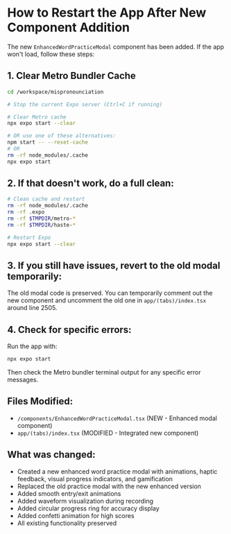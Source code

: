 # How to Restart the App After New Component Addition

The new `EnhancedWordPracticeModal` component has been added. If the app won't load, follow these steps:

## 1. Clear Metro Bundler Cache

```bash
cd /workspace/mispronounciation

# Stop the current Expo server (Ctrl+C if running)

# Clear Metro cache
npx expo start --clear

# OR use one of these alternatives:
npm start -- --reset-cache
# OR
rm -rf node_modules/.cache
npx expo start
```

## 2. If that doesn't work, do a full clean:

```bash
# Clean cache and restart
rm -rf node_modules/.cache
rm -rf .expo
rm -rf $TMPDIR/metro-*
rm -rf $TMPDIR/haste-*

# Restart Expo
npx expo start --clear
```

## 3. If you still have issues, revert to the old modal temporarily:

The old modal code is preserved. You can temporarily comment out the new component and uncomment the old one in `app/(tabs)/index.tsx` around line 2505.

## 4. Check for specific errors:

Run the app with:
```bash
npx expo start
```

Then check the Metro bundler terminal output for any specific error messages.

## Files Modified:
- `/components/EnhancedWordPracticeModal.tsx` (NEW - Enhanced modal component)
- `app/(tabs)/index.tsx` (MODIFIED - Integrated new component)

## What was changed:
- Created a new enhanced word practice modal with animations, haptic feedback, visual progress indicators, and gamification
- Replaced the old practice modal with the new enhanced version
- Added smooth entry/exit animations
- Added waveform visualization during recording
- Added circular progress ring for accuracy display
- Added confetti animation for high scores
- All existing functionality preserved
